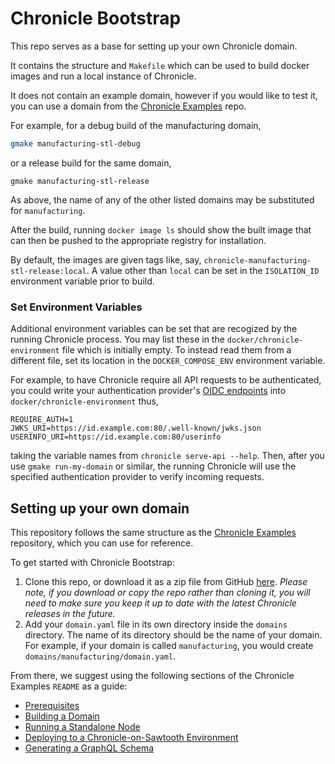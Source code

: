 # Chronicle Bootstrap

This repo serves as a base for setting up your own Chronicle domain.

It contains the structure and `Makefile` which can be used to build docker
images and run a local instance of Chronicle.

It does not contain an example domain, however if you would like to test it,
you can use a domain from the
[Chronicle Examples](https://github.com/chronicleworks/chronicle-examples) repo.

For example, for a debug build of the manufacturing domain,

```bash
gmake manufacturing-stl-debug
```
or a release build for the same domain,
```
gmake manufacturing-stl-release
```

As above, the name of any of the other listed domains may be substituted for
`manufacturing`.

After the build, running `docker image ls` should show the built image that
can then be pushed to the appropriate registry for installation.

By default, the images are given tags like, say,
`chronicle-manufacturing-stl-release:local`. A value other than `local` can
be set in the `ISOLATION_ID` environment variable prior to build.

### Set Environment Variables

Additional environment variables can be set that are recogized by the running
Chronicle process. You may list these in the `docker/chronicle-environment`
file which is initially empty. To instead read them from a different file,
set its location in the `DOCKER_COMPOSE_ENV` environment variable.

For example, to have Chronicle require all API requests to be
authenticated, you could write your authentication provider's
[OIDC endpoints](https://docs.btp.works/chronicle/auth/) into
`docker/chronicle-environment` thus,

```properties
REQUIRE_AUTH=1
JWKS_URI=https://id.example.com:80/.well-known/jwks.json
USERINFO_URI=https://id.example.com:80/userinfo
```

taking the variable names from `chronicle serve-api --help`. Then, after you
use `gmake run-my-domain` or similar, the running Chronicle will use the
specified authentication provider to verify incoming requests.

## Setting up your own domain

This repository follows the same structure as the [Chronicle Examples](https://github.com/chronicleworks/chronicle-examples)
repository, which you can use for reference.

To get started with Chronicle Bootstrap:

1. Clone this repo, or download it as a zip file from GitHub
   [here](https://github.com/chronicleworks/chronicle-bootstrap/archive/refs/heads/main.zip).
   *Please note, if you download or copy the repo rather than cloning it,
   you will need to make sure you keep it up to date with the latest Chronicle
   releases in the future.*
1. Add your `domain.yaml` file in its own directory inside the `domains`
   directory. The name of its directory should be the name of your domain. For
   example, if your domain is called `manufacturing`, you would create
   `domains/manufacturing/domain.yaml`.

From there, we suggest using the following sections of the Chronicle Examples `README`
as a guide:

- [Prerequisites](https://github.com/chronicleworks/chronicle-examples/blob/main/README.md#prerequisites)
- [Building a Domain](https://github.com/chronicleworks/chronicle-examples/blob/main/README.md#build-a-domain)
- [Running a Standalone Node](https://github.com/chronicleworks/chronicle-examples/blob/main/README.md#run-a-standalone-node)
- [Deploying to a Chronicle-on-Sawtooth Environment](https://github.com/chronicleworks/chronicle-examples/blob/main/README.md#deploy-to-a-chronicle-on-sawtooth-environment)
- [Generating a GraphQL Schema](https://github.com/chronicleworks/chronicle-examples/blob/main/README.md#generate-the-graphql-schema)
